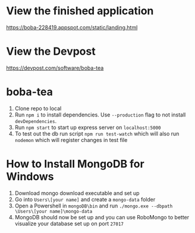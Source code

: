 # View the finished application
https://boba-228419.appspot.com/static/landing.html

# View the Devpost
https://devpost.com/software/boba-tea

# boba-tea

1. Clone repo to local
2. Run `npm i` to install dependencies. Use `--production` flag to not install `devDependencies`.
3. Run `npm start` to start up express server on `localhost:5000`
5. To test out the db run script `npm run test-watch` which will also run `nodemon` which will register changes in test file

# How to Install MongoDB for Windows

1. Download mongo download executable and set up
2. Go into `Users\[your name]` and create a `mongo-data` folder
3. Open a Powershell in `mongoDB\bin` and run `./mongo.exe --dbpath \Users\[your name]\mongo-data`
4. MongoDB should now be set up and you can use RoboMongo to better visualize your database set up on port `27017`
